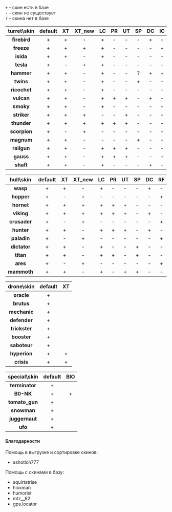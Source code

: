 `+` - скин есть в базе  
`-` - скин не существует  
`?` - скина нет в базе  
  
| **turret\skin**  | **default**  | **XT** | **XT_new** | **LC** | **PR** | **UT** | **SP** | **DC** | **IC** | **RF** | **GT** | **DK** | **DC_old** | **SE** |
|:----------------:|:------------:|:------:|:----------:|:------:|:------:|:------:|:------:|:------:|:------:|:------:|:------:|:------:|:----------:|:------:|
| **firebird**     | +            | +      | -          | +      | -      | -      | -      | +      | -      | -      | +      | -      | +          |        |
| **freeze**       | +            | +      | +          | +      | -      | -      | -      | -      | +      | -      | +      | +      |            | +      |
| **isida**        | +            | +      | -          | +      | -      | -      | -      | -      | -      | -      | +      | -      |            |        |
| **tesla**        | +            | -      | +          | +      | -      | -      | -      | -      | -      | +      | +      | +      |            |        |
| **hammer**       | +            | +      | -          | +      | -      | -      | ?      | +      | +      | -      | +      | -      |            |        |
| **twins**        | +            | +      | -          | +      | -      | -      | +      | -      | -      | +      | +      | -      |            |        |
| **ricochet**     | +            | +      | -          | +      | -      | -      | -      | -      | -      | +      | +      | -      |            |        |
| **vulcan**       | +            | +      | -          | +      | +      | +      | -      | +      | -      | -      | -      | -      |            |        |
| **smoky**        | +            | +      | -          | +      | -      | -      | -      | -      | -      | -      | +      | -      |            |        |
| **striker**      | +            | +      | +          | -      | -      | +      | -      | -      | -      | -      | -      | -      |            |        |
| **thunder**      | +            | +      | +          | +      | +      | +      | -      | -      | -      | -      | +      | +      |            |        |
| **scorpion**     | +            | -      | +          | -      | -      | -      | -      | -      | -      | -      | -      | +      |            |        |
| **magnum**       | +            | +      | -          | -      | -      | -      | +      | -      | -      | -      | -      | -      |            |        |
| **railgun**      | +            | +      | -          | +      | +      | +      | -      | -      | -      | -      | +      | -      |            |        |
| **gauss**        | +            | +      | -          | +      | +      | +      | -      | -      | +      | -      | +      | -      |            |        |
| **shaft**        | +            | +      | -          | +      | -      | -      | -      | +      | -      | -      | +      | -      |            |        |  

| **hull\skin**    | **default**  | **XT** | **XT_new** | **LC** | **PR** | **UT** | **SP** | **DC** | **RF** | **GT** | **DK** |
|:----------------:|:------------:|:------:|:----------:|:------:|:------:|:------:|:------:|:------:|:------:|:------:|:------:|
| **wasp**         | +            | +      | -          | +      | -      | -      | -      | +      | -      | +      | -      |
| **hopper**       | +            | -      | +          | -      | -      | -      | -      | -      | +      | -      | -      |
| **hornet**       | +            | +      | +          | +      | +      | +      | -      | -      | -      | +      | +      |
| **viking**       | +            | +      | +          | +      | +      | +      | -      | +      | -      | +      | +      |
| **crusader**     | +            | -      | +          | -      | -      | -      | -      | -      | +      | -      | -      |
| **hunter**       | +            | +      | -          | +      | +      | +      | -      | +      | -      | +      | -      |
| **paladin**      | +            | -      | +          | -      | -      | -      | -      | -      | +      | -      | -      |
| **dictator**     | +            | +      | -          | +      | -      | -      | +      | -      | -      | +      | -      |
| **titan**        | +            | +      | -          | +      | +      | -      | +      | -      | -      | +      | -      |
| **ares**         | +            | -      | +          | -      | -      | -      | -      | -      | +      | -      | +      |
| **mammoth**      | +            | +      | -          | +      | -      | +      | +      | -      | -      | +      | -      |  
  
| **drone\skin**   | **default**  | **XT** |
|:----------------:|:------------:|:------:|
| **oracle**       | +            |        |
| **brutus**       | +            |        |
| **mechanic**     | +            |        |
| **defender**     | +            |        |
| **trickster**    | +            |        |
| **booster**      | +            |        |
| **saboteur**     | +            |        |
| **hyperion**     | +            | +      |
| **crisis**       | +            | +      |  

| **special\skin**  | **default**  | **BIO** |
|:-----------------:|:------------:|:-------:|
| **terminator**    | +            |         |
| **B0-NK**         | +            | +       |
| **tomato_gun**    | +            |         |
| **snowman**       | +            |         |
| **juggernaut**    | +            |         |
| **ufo**           | +            |         |  


#### Благодарности

Помощь в выгрузке и сортировке скинов:  
- ashotloh777
  
Помощь с скинами в базу:  
- squirtatrise  
- hixxman
- humorist  
- mtz__82  
- gps.locator  
